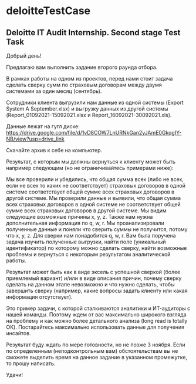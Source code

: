 # deloitteTestCase
Deloitte IT Audit Internship. Second stage Test Task
--------------------------------------------------------------
Добрый день!

Предлагаю вам выполнить задание второго раунда отбора.

В рамках работы на одном из проектов, перед нами стоит задача сделать сверку сумм по страховым договорам между двумя системами за один месяц (сентябрь).

Сотрудники клиента выгрузили нам данные из одной системы (Export System A September.xlsx) и выгрузку данных из другой системы (Report_01092021-15092021.xlsx и Report_16092021-30092021.xls).

Данные лежат на гугл диске: https://drive.google.com/file/d/1vD8COW7LnURNkGan2yJAmE0GkqgIY-NB/view?usp=drive_link

Скачайте архив к себе на компьютер.

Результат, с которым мы должны вернуться к клиенту может быть например следующим (но не ограничивайтесь примерами ниже):

Мы все проверили и убедились, что общая сумма всех (либо не всех, если не всех то каких не соответствует) страховых договоров в одной системе соответствует общей сумме всех страховых договоров в другой системе.
Мы проверили данные и выявили, что общая сумма всех страховых договоров в одной системе не соответствует общей сумме всех страховых договоров в другой системе. Мы видим следующие возможные причины x, y, z. Также нам нужна дополнительная информация по q, w, r.
Мы проанализировали полученные данные и поняли что сверить суммы не получится, потому что x, y, z. Для сверки нам понадобится q, w, r.
Вам была поручена задача изучить полученные выгрузки, найти поле (уникальный идентификатор) по которому можно сделать сверку, найти возможные проблемы и вернуться с некоторым результатом аналитической работы.

Результат может быть как в виде эксель с успешной сверкой (более приемлемый вариант) и/или в виде описания причин, почему сверку сделать на данном этапе невозможно и что нужно сделать, чтобы завершить сверку (например, какие вопросы задать клиенту или какая информация отсутствует).

Это пример задачи, с которой сталкиваются аналитики и ИТ-аудиторы с нашей команды. Поэтому ждем от вас максимально широкого взгляда на проблему и как можно более детального анализа (long read is totally OK). Постарайтесь максимально использовать данные для получения инсайтов.

Результат буду ждать по мере готовности, но не позже 3 ноября. Если по определенным (неподконтрольным вам) обстоятельствам вы не сможете выделить время на данное задание в указанном промежутке, то прошу написать.

Удачи!
